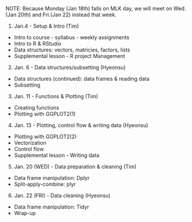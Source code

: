 NOTE: Because Monday (Jan 18th) falls on MLK day, we will meet on Wed.(Jan 20th) and Fri.(Jan 22) instead that week. 

1. Jan.4 - Setup & Intro (Tim)
  - Intro to course - syllabus - weekly assignments 
  - Intro to R & RStudio
  - Data structures: vectors, matricies, factors, lists
  - Supplemental lesson - R project Management
2. Jan. 6  - Data structures/subsetting (Hyeonsu)
  - Data structures (continued): data frames & reading data
  - Subsetting
3. Jan. 11 - Functions & Plotting (Tim)
  - Creating functions
  - Plotting with GGPLOT2(1)
4. Jan. 13 - Plotting, control flow & writing data (Hyeonsu)
  - Plotting with GGPLOT2(2)
  - Vectorization
  - Control flow
  - Supplemental lesson - Writing data
5. Jan. 20 (WED) - Data preparation & cleaning (Tim)
  - Data frame manipulation: Dplyr
  - Split-apply-combine: plyr
6. Jan. 22 (FRI) - Data cleaning (Hyeonsu)
  - Data frame manipulation: Tidyr
  - Wrap-up